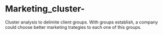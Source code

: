 # Marketing_cluster-
Cluster analysis to delimite client groups. With groups establish, a company could choose better marketing trategies to each one of this groups.
